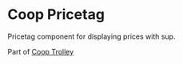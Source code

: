 # Coop Pricetag

Pricetag component for displaying prices with sup.

Part of [Coop Trolley](https://github.com/theisof/coop-trolley)